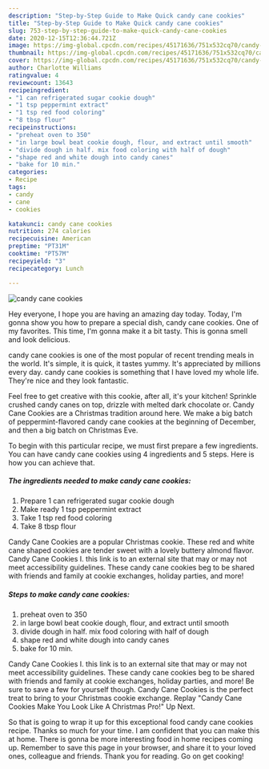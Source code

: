 ```yaml
---
description: "Step-by-Step Guide to Make Quick candy cane cookies"
title: "Step-by-Step Guide to Make Quick candy cane cookies"
slug: 753-step-by-step-guide-to-make-quick-candy-cane-cookies
date: 2020-12-15T12:36:44.721Z
image: https://img-global.cpcdn.com/recipes/45171636/751x532cq70/candy-cane-cookies-recipe-main-photo.jpg
thumbnail: https://img-global.cpcdn.com/recipes/45171636/751x532cq70/candy-cane-cookies-recipe-main-photo.jpg
cover: https://img-global.cpcdn.com/recipes/45171636/751x532cq70/candy-cane-cookies-recipe-main-photo.jpg
author: Charlotte Williams
ratingvalue: 4
reviewcount: 13643
recipeingredient:
- "1 can refrigerated sugar cookie dough"
- "1 tsp peppermint extract"
- "1 tsp red food coloring"
- "8 tbsp flour"
recipeinstructions:
- "preheat oven to 350"
- "in large bowl beat cookie dough, flour, and extract until smooth"
- "divide dough in half. mix food coloring with half of dough"
- "shape red and white dough into candy canes"
- "bake for 10 min."
categories:
- Recipe
tags:
- candy
- cane
- cookies

katakunci: candy cane cookies 
nutrition: 274 calories
recipecuisine: American
preptime: "PT31M"
cooktime: "PT57M"
recipeyield: "3"
recipecategory: Lunch

---
```



![candy cane cookies](https://img-global.cpcdn.com/recipes/45171636/751x532cq70/candy-cane-cookies-recipe-main-photo.jpg)

Hey everyone, I hope you are having an amazing day today. Today, I'm gonna show you how to prepare a special dish, candy cane cookies. One of my favorites. This time, I'm gonna make it a bit tasty. This is gonna smell and look delicious.

candy cane cookies is one of the most popular of recent trending meals in the world. It's simple, it is quick, it tastes yummy. It's appreciated by millions every day. candy cane cookies is something that I have loved my whole life. They're nice and they look fantastic.

Feel free to get creative with this cookie, after all, it&#39;s your kitchen! Sprinkle crushed candy canes on top, drizzle with melted dark chocolate or. Candy Cane Cookies are a Christmas tradition around here. We make a big batch of peppermint-flavored candy cane cookies at the beginning of December, and then a big batch on Christmas Eve.


To begin with this particular recipe, we must first prepare a few ingredients. You can have candy cane cookies using 4 ingredients and 5 steps. Here is how you can achieve that.

<!--inarticleads1-->

##### The ingredients needed to make candy cane cookies:

1. Prepare 1 can refrigerated sugar cookie dough
1. Make ready 1 tsp peppermint extract
1. Take 1 tsp red food coloring
1. Take 8 tbsp flour


Candy Cane Cookies are a popular Christmas cookie. These red and white cane shaped cookies are tender sweet with a lovely buttery almond flavor. Candy Cane Cookies I. this link is to an external site that may or may not meet accessibility guidelines. These candy cane cookies beg to be shared with friends and family at cookie exchanges, holiday parties, and more! 

<!--inarticleads2-->

##### Steps to make candy cane cookies:

1. preheat oven to 350
1. in large bowl beat cookie dough, flour, and extract until smooth
1. divide dough in half. mix food coloring with half of dough
1. shape red and white dough into candy canes
1. bake for 10 min.


Candy Cane Cookies I. this link is to an external site that may or may not meet accessibility guidelines. These candy cane cookies beg to be shared with friends and family at cookie exchanges, holiday parties, and more! Be sure to save a few for yourself though. Candy Cane Cookies is the perfect treat to bring to your Christmas cookie exchange. Replay &#34;Candy Cane Cookies Make You Look Like A Christmas Pro!&#34; Up Next. 

So that is going to wrap it up for this exceptional food candy cane cookies recipe. Thanks so much for your time. I am confident that you can make this at home. There is gonna be more interesting food in home recipes coming up. Remember to save this page in your browser, and share it to your loved ones, colleague and friends. Thank you for reading. Go on get cooking!
